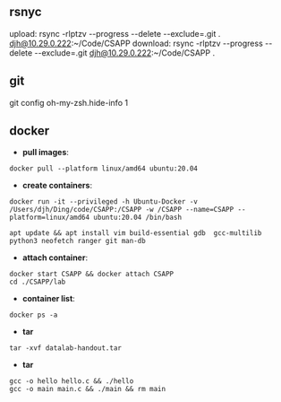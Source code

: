 ## rsnyc
upload:     rsync -rlptzv --progress --delete --exclude=.git . djh@10.29.0.222:~/Code/CSAPP
download:   rsync -rlptzv --progress --delete --exclude=.git djh@10.29.0.222:~/Code/CSAPP .

## git
git config oh-my-zsh.hide-info 1

## docker
- **pull images**:
```
docker pull --platform linux/amd64 ubuntu:20.04
```
- **create containers**:
```
docker run -it --privileged -h Ubuntu-Docker -v /Users/djh/Ding/code/CSAPP:/CSAPP -w /CSAPP --name=CSAPP --platform=linux/amd64 ubuntu:20.04 /bin/bash

apt update && apt install vim build-essential gdb  gcc-multilib python3 neofetch ranger git man-db
```

- **attach container**:
```
docker start CSAPP && docker attach CSAPP
cd ./CSAPP/lab
```

- **container list**:
```
docker ps -a
```

- **tar**
```
tar -xvf datalab-handout.tar 
```

- **tar**
```
gcc -o hello hello.c && ./hello
gcc -o main main.c && ./main && rm main
```
